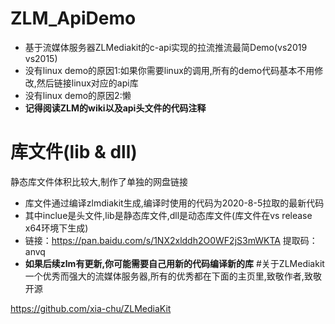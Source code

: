 # ZLM_ApiDemo

+ 基于流媒体服务器ZLMediakit的c-api实现的拉流推流最简Demo(vs2019 vs2015)
+ 没有linux demo的原因1:如果你需要linux的调用,所有的demo代码基本不用修改,然后链接linux对应的api库
+ 没有linux demo的原因2:懒
+ __记得阅读ZLM的wiki以及api头文件的代码注释__
# 库文件(lib & dll)
静态库文件体积比较大,制作了单独的网盘链接

+ 库文件通过编译zlmdiakit生成,编译时使用的代码为2020-8-5拉取的最新代码
+ 其中inclue是头文件,lib是静态库文件,dll是动态库文件(库文件在vs release x64环境下生成)
+ 链接：https://pan.baidu.com/s/1NX2xlddh2O0WF2jS3mWKTA   提取码：anvq
+ __如果后续zlm有更新,你可能需要自己用新的代码编译新的库__
#关于ZLMediakit
一个优秀而强大的流媒体服务器,所有的优秀都在下面的主页里,致敬作者,致敬开源

<https://github.com/xia-chu/ZLMediaKit>